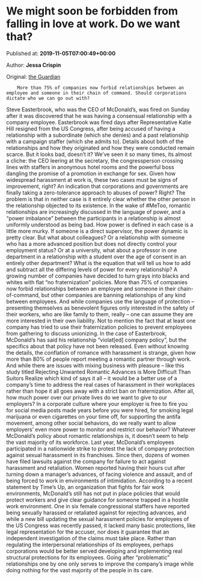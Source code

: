 
# We might soon be forbidden from falling in love at work. Do we want that?

Published at: **2019-11-05T07:00:49+00:00**

Author: **Jessa Crispin**

Original: [the Guardian](https://www.theguardian.com/commentisfree/2019/nov/05/should-the-ceo-of-mcdonalds-have-been-fired-for-dating-an-employee)


        More than 75% of companies now forbid relationships between an employee and someone in their chain of command. Should corporations dictate who we can go out with?
      
Steve Easterbrook, who was the CEO of McDonald’s, was fired on Sunday after it was discovered that he was having a consensual relationship with a company employee. Easterbrook was fired days after Representative Katie Hill resigned from the US Congress, after being accused of having a relationship with a subordinate (which she denies) and a past relationship with a campaign staffer (which she admits to).
Details about both of the relationships and how they originated and how they were conducted remain scarce. But it looks bad, doesn’t it? We’ve seen it so many times, its almost a cliche: the CEO leering at the secretary, the congressperson crossing lines with staffers in anonymous hotel rooms and the powerful boss dangling the promise of a promotion in exchange for sex.
Given how widespread harassment at work is, these two cases must be signs of improvement, right? An indication that corporations and governments are finally taking a zero-tolerance approach to abuses of power? Right?
The problem is that in neither case is it entirely clear whether the other person in the relationship objected to its existence. In the wake of #MeToo, romantic relationships are increasingly discussed in the language of power, and a “power imbalance” between the participants in a relationship is almost uniformly understood as being bad. How power is defined in each case is a little more murky.
If someone is a direct supervisor, the power dynamic is pretty clear. But what about colleagues? Or a relationship with someone who has a more advanced position but does not directly control your employment status? Or at a university, what about a professor in one department in a relationship with a student over the age of consent in an entirely other department? What is the equation that will tell us how to add and subtract all the differing levels of power for every relationship?
A growing number of companies have decided to turn grays into blacks and whites with flat “no fraternization” policies. More than 75% of companies now forbid relationships between an employee and someone in their chain-of-command, but other companies are banning relationships of any kind between employees. And while companies use the language of protection – presenting themselves as benevolent figures only interested in the safety of their workers, who are like family to them, really – one can assume they are more interested in their own liability. Not to mention the fact that at least one company has tried to use their fraternization policies to prevent employees from gathering to discuss unionizing.
In the case of Easterbrook, McDonald’s has said his relationship “violat[ed] company policy”, but the specifics about that policy have not been released. Even without knowing the details, the conflation of romance with harassment is strange, given how more than 80% of people report meeting a romantic partner through work. And while there are issues with mixing business with pleasure – like this study titled Rejecting Unwanted Romantic Advances is More Difficult Than Suitors Realize which kind of says it all – it would be a better use of a company’s time to address the real cases of harassment in their workplaces rather than hope it all goes away with a strict ban on fraternization.
After all, how much power over our private lives do we want to give to our employers? In a corporate culture where your employer is free to fire you for social media posts made years before you were hired, for smoking legal marijuana or even cigarettes on your time off, for supporting the antifa movement, among other social behaviors, do we really want to allow employers’ even more power to monitor and restrict our behavior?
Whatever McDonald’s policy about romantic relationships is, it doesn’t seem to help the vast majority of its workforce. Last year, McDonald’s employees participated in a nationwide strike to protest the lack of company protection against sexual harassment in its franchises. Since then, dozens of women have filed lawsuits against the company for failure to act against harassment and retaliation. Women reported having their hours cut after turning down a manager’s advances, of facing violence and assault, and of being forced to work in environments of intimidation. According to a recent statement by Time’s Up, an organization that fights for fair work environments, McDonald’s still has not put in place policies that would protect workers and give clear guidance for someone trapped in a hostile work environment.
One in six female congressional staffers have reported being sexually harassed or retaliated against for rejecting advances, and while a new bill updating the sexual harassment policies for employees of the US Congress was recently passed, it lacked many basic protections, like legal representation for the accuser, nor does it guarantee that an independent investigation of the claims must take place.
Rather than regulating the interpersonal relationships of its employees, perhaps corporations would be better served developing and implementing real structural protections for its employees. Going after “problematic” relationships one by one only serves to improve the company’s image while doing nothing for the vast majority of the people in its care.
